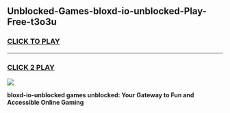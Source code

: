 
## Unblocked-Games-bloxd-io-unblocked-Play-Free-t3o3u
<h3>
<a href="https://premium76.site?title=bloxd-io-unblocked&ref=19M">CLICK TO PLAY</a></h3>
<hr>

<h3>
<a href="https://premium76.site?title=bloxd-io-unblocked&ref=19M">CLICK 2 PLAY</a>
  
</h3>

<a href="https://premium76.site?title=bloxd-io-unblocked&ref=19M"><img src="https://clearcache.store/games.png"></a>


**bloxd-io-unblocked games unblocked: Your Gateway to Fun and Accessible Online Gaming**
